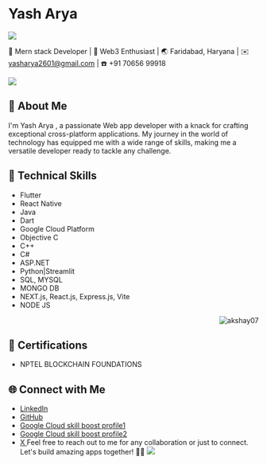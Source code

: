 # Yash Arya

![](https://user-images.githubusercontent.com/73097560/115834477-dbab4500-a447-11eb-908a-139a6edaec5c.gif)

📱 Mern stack Developer | 🔗 Web3 Enthusiast | 🌏 Faridabad, Haryana | ✉️ yasharya2601@gmail.com | ☎️ +91 70656 99918

![](https://user-images.githubusercontent.com/73097560/115834477-dbab4500-a447-11eb-908a-139a6edaec5c.gif)

## 🚀 About Me

I'm Yash Arya , a passionate Web app developer with a knack for crafting exceptional cross-platform applications. My journey in the world of technology has equipped me with a wide range of skills, making me a versatile developer ready to tackle any challenge.
## 🔧 Technical Skills

- Flutter
- React Native
- Java
- Dart
- Google Cloud Platform
- Objective C
- C++
- C#
- ASP.NET
- Python|Streamlit
- SQL, MYSQL
- MONGO DB
- NEXT.js, React.js, Express.js, Vite
- NODE JS

<p align="right"> <img src="https://komarev.com/ghpvc/?username=akshaysinhaaa&label=Profile%20views&color=d4b3df&style=flat-square" alt="akshay07" /> </p>
<!-- <img align = "right" alt = coding height = "460px" src="https://github.com/Dksie09/Dksie09/assets/91268240/c402184a-eafa-4707-b483-750354a98cde&ct=g">
 -->

## 📜 Certifications
- NPTEL BLOCKCHAIN FOUNDATIONS

## 🌐 Connect with Me
- [LinkedIn](https://www.linkedin.com/in/yash--arya)
- [GitHub](https://github.com/yasharyas)
- [Google Cloud skill boost profile1](https://www.cloudskillsboost.google/public_profiles/6c352e60-eda3-49c1-ae5f-db5e51f87fa3)
- [Google Cloud skill boost profile2](https://www.cloudskillsboost.google/public_profiles/0eb7c336-6191-47ac-a2be-03eb486a5812)
- [ X ](https://twitter.com/yasharyass)
Feel free to reach out to me for any collaboration or just to connect. Let's build amazing apps together! 📱🚀
![](https://user-images.githubusercontent.com/73097560/115834477-dbab4500-a447-11eb-908a-139a6edaec5c.gif)
